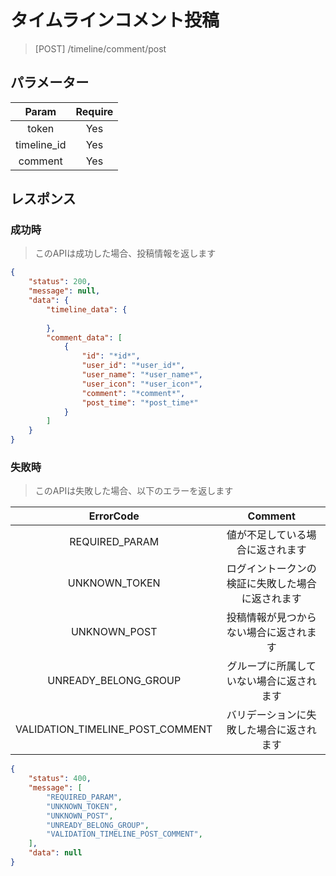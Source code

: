 # タイムラインコメント投稿
> [POST] /timeline/comment/post
## パラメーター

|   Param  | Require |
|:--------:|:-------:|
|   token  |   Yes   |
| timeline_id |   Yes   |
|  comment |    Yes   |
## レスポンス
### 成功時
> このAPIは成功した場合、投稿情報を返します
```JSON
{
    "status": 200,
    "message": null,
    "data": {
        "timeline_data": {
            
        },
        "comment_data": [
            {
                "id": "*id*",
                "user_id": "*user_id*",
                "user_name": "*user_name*",
                "user_icon": "*user_icon*",
                "comment": "*comment*",
                "post_time": "*post_time*"
            }
        ]
    }
}
```
### 失敗時
> このAPIは失敗した場合、以下のエラーを返します

|             ErrorCode            |                              Comment                             |
|:--------------------------------:|:----------------------------------------------------------------:|
|          REQUIRED_PARAM          |                 値が不足している場合に返されます                 |
|           UNKNOWN_TOKEN          |         ログイントークンの検証に失敗した場合に返されます         |
| UNKNOWN_POST                    | 投稿情報が見つからない場合に返されます                       |
| UNREADY_BELONG_GROUP             | グループに所属していない場合に返されます                         |
| VALIDATION_TIMELINE_POST_COMMENT |             バリデーションに失敗した場合に返されます             |
``` JSON
{
    "status": 400,
    "message": [
        "REQUIRED_PARAM",
        "UNKNOWN_TOKEN",
        "UNKNOWN_POST",
        "UNREADY_BELONG_GROUP",
        "VALIDATION_TIMELINE_POST_COMMENT",
    ],
    "data": null
}
```